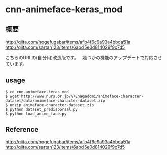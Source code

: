 # cnn-animeface-keras_mod

## 概要
http://qiita.com/hogefugabar/items/afb4f6c9a93a4bbda51a  
http://qiita.com/sartan123/items/6abd5e0d814029f9c7d5  

こちらのURLの(自分用)改造版です。   
幾つかの機能のアップデートで対応させています。  

## usage

```$ git clone https://github.com/rina1857/cnn-animeface-keras_mod
$ cd cnn-animeface-keras_mod 
$ wget http://www.nurs.or.jp/%7Enagadomi/animeface-character-dataset/data/animeface-character-dataset.zip  
$ unzip animeface-character-dataset.zip  
$ python dataset_predisporsal.py  
$ python load_anime_face.py  
```

## Reference
http://qiita.com/hogefugabar/items/afb4f6c9a93a4bbda51a  
http://qiita.com/sartan123/items/6abd5e0d814029f9c7d5  

